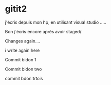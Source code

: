 # gitit2
j'écris depuis mon hp, en utilisant visual studio .....

Bon j'écris encore après avoir staged/

Changes again....

i write again here 

Commit bidon 1

Commit bidon two 

commit bdon trtois

